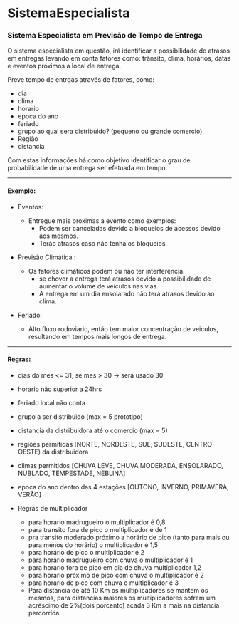 # SistemaEspecialista

### Sistema Especialista em Previsão de Tempo de Entrega

O sistema especialista em questão, irá identificar a possibilidade de atrasos em entregas levando em conta fatores como: trânsito, clima, horários, datas e eventos próximos a local de entrega.

Preve tempo de entrgas através de fatores, como:
    
- dia
- clima
- horario
- epoca do ano
- feriado
- grupo ao qual sera distribuido? (pequeno ou grande comercio)
- Região
- distancia

Com estas informações há como objetivo identificar o grau de probabilidade de uma entrega ser efetuada em tempo.

---

#### Exemplo:

- Eventos:
    - Entregue mais proximas a evento como exemplos:
        - Podem ser canceladas devido a bloqueios de acessos devido aos mesmos.
        - Terão atrasos caso não tenha os bloqueios.

- Previsão Climática :
    - Os fatores climáticos podem ou não ter interferência.
         - se chover a entrega terá atrasos devido a possibilidade de aumentar o volume de veículos nas vias.
        - A entrega em um dia ensolarado não terá atrasos devido ao clima.
- Feriado:
    - Alto fluxo rodoviario, então tem maior concentração de veiculos, resultando em tempos mais longos de entrega.

---
#### Regras:

- dias do mes <= 31, se mes > 30 -> será usado 30
- horario não superior a 24hrs
- feriado local não conta 
- grupo a ser distribuido (max = 5 prototipo)
- distancia da distribuidora até o comercio (max = 5)
- regiões permitidas [NORTE, NORDESTE, SUL, SUDESTE, CENTRO-OESTE) da distribuidora
- climas permitidos [CHUVA LEVE, CHUVA MODERADA, ENSOLARADO, NUBLADO, TEMPESTADE, NEBLINA]  
- epoca do ano dentro das 4 estações [OUTONO, INVERNO, PRIMAVERA, VERÃO] 

- Regras de multiplicador
    - para horario madrugueiro o multiplicador é 0,8
    - para transito fora de pico o multiplicador é de 1 
    - pra transito moderado próximo a horário de pico (tanto para mais ou para menos do horário) o multiplicador é 1,5
    - para horário de pico o multiplicador é 2
    - para horario madrugueiro com chuva o multiplicador é 1
    - para horario fora de pico em dia de chuva multiplicador 1,2
    - para horario próximo de pico com chuva o multiplicador é 2
    - para horario de pico com chuva o multiplicador é 3
    - Para distancia de até 10 Km os multiplicadores se mantem os mesmos, para distancias maiores os multiplicadores sofrem um acréscimo de 2%(dois porcento) acada 3 Km a mais na distancia percorrida.

